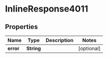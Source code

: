 

# InlineResponse4011

## Properties

Name | Type | Description | Notes
------------ | ------------- | ------------- | -------------
**error** | **String** |  |  [optional]



